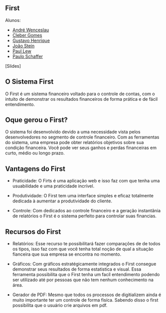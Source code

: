 ##           First


Alunos:

- [André Wenceslau](https://github.com/AndreWenceslau)
- [Cleber Gomes](https://github.com/cgmBnu)
- [Gustavo Henrique](https://github.com/GuHenry)
- [João Stein](https://github.com/JoaoPstein)
- [Paul Lew](https://github.com/paullew94)
- [Paulo Schaffer](https://github.com/Paulo-Schaffer)

[Slides]

##           O Sistema First

O First é um sistema financeiro voltado para o controle de contas, com o intuito de demonstrar os resultados financeiros de forma prática e de fácil entendimento.

##           Oque gerou o First?

O sistema foi desenvolvido devido a uma necessidade vista pelos desenvolvedores no segmento de controle financeiro. Com as ferramentas do sistema, uma empresa pode obter relatórios objetivos sobre sua condição financeira. Você pode ver seus ganhos e perdas financeiras em curto, médio ou longo prazo.

## Vantagens do First

- Praticidade:
 O Firts é uma aplicação web e isso faz com que tenha uma usuabilidade e uma praticidade incrível.

- Produtividade:
 O First tem uma interface simples e eficaz totalmente dedicada à aumentar a produtividade do cliente.

- Controle:
 Com dedicados ao controle financeiro e a geração instantânia de relatórios o First é o sistema perfeito para controlar suas financias.

## Recursos do First

- Relatórios:
 Esse recurso te possibilitará fazer comparações de de todos os tipos, isso faz com que você tenha total noção de qual a situação fianceira que sua empresa se encontra no momento.
 
 - Gráficos:
  Com gráficos estratégicamente integrados o First consegue demonstrar seus resultados de forma estatistica e visual. Essa ferramenta possibilita que o First tenha um facíl entendimento podendo ser utilizado até por pessoas que não tem nenhum conhecimento na área.
  
  - Gerador de PDF:
   Mesmo que todos os processos de digitializem ainda é muito importante ter um controle de forma fisíca. Sabendo disso o first possibilita que o usuário crie arquivos em pdf.

